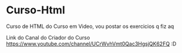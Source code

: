 # Curso-Html
Curso de HTML do Curso em Video, vou postar os exercicios q fiz aq 

Link do Canal do Criador do Curso https://www.youtube.com/channel/UCrWvhVmt0Qac3HgsjQK62FQ :D
